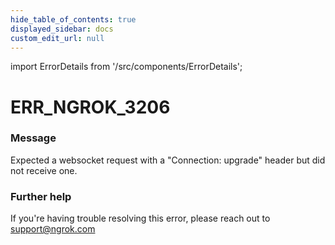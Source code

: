 ```yaml
---
hide_table_of_contents: true
displayed_sidebar: docs
custom_edit_url: null
---
```


import ErrorDetails from '/src/components/ErrorDetails';

# ERR_NGROK_3206

### Message
Expected a websocket request with a "Connection: upgrade" header but did not receive one.

### Further help
If you're having trouble resolving this error, please reach out to [support@ngrok.com](mailto:support@ngrok.com?subject=Help%20with%20ERR_NGROK_3206)

<ErrorDetails error='err_ngrok_3206' />
